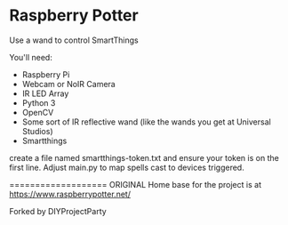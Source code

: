 # Raspberry Potter
Use a wand to control SmartThings

You'll need:
- Raspberry Pi
- Webcam or NoIR Camera
- IR LED Array
- Python 3
- OpenCV
- Some sort of IR reflective wand (like the wands you get at Universal Studios)
- Smartthings

create a file named smartthings-token.txt and ensure your token is on the first line. 
Adjust main.py to map spells cast to devices triggered. 

===================
ORIGINAL Home base for the project is at https://www.raspberrypotter.net/

Forked by DIYProjectParty
